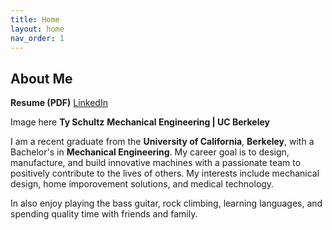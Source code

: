 ```yaml
---
title: Home
layout: home
nav_order: 1
---
```

About Me
---
**Resume (PDF)**
[LinkedIn](https://www.linkedin.com/in/ty-schultz/)

Image here
**Ty Schultz**
**Mechanical Engineering | UC Berkeley**

I am a recent graduate from the **University of California**, **Berkeley**, with a Bachelor's in **Mechanical Engineering**. My career goal is to design, manufacture, and build innovative machines with a passionate team to positively contribute to the lives of others. My interests include mechanical design, home imporovement solutions, and medical technology.

In also enjoy playing the bass guitar, rock climbing, learning languages, and spending quality time with friends and family.